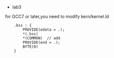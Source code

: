 
* lab3

for GCC7 or later,you need to modify kern/kernel.ld

```text
    .bss : {
		PROVIDE(edata = .);
		*(.bss)
		*(COMMON)  // add
		PROVIDE(end = .);
		BYTE(0)
	}
```
